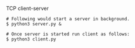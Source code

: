 TCP client-server

```
# Following would start a server in background.
$ python3 server.py & 

# Once server is started run client as follows:
$ python3 client.py
```